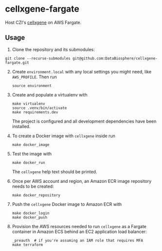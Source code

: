 # cellxgene-fargate
Host CZI's [cellxgene](https://chanzuckerberg.github.io/cellxgene/) on AWS Fargate.

## Usage

 1) Clone the repository and its submodules:

   ```
   git clone --recurse-submodules git@github.com:DataBiosphere/cellxgene-fargate.git
   ```

 2) Create `environment.local` with any local settings you might need, like 
    `AWS_PROFILE`. Then run

    ```
    source environment
    ``` 

 3) Create and populate a virtualenv with

    ```   
    make virtualenv
    source .venv/bin/activate
    make requirements.dev
    ```

    The project is configured and all development dependencies have been 
    installed.

 4) To create a Docker image with `cellxgene` inside run

    ```
    make docker_image
    ```

 5) Test the image with 

    ```
    make docker_run
    ```
    
    The `cellxgene` help text should be printed.
    
 6) Once per AWS account and region, an Amazon ECR image repository needs to 
    be created:
    
    ```
    make docker_repository
    ```    
 
 7) Push the `cellxgene` Docker image to Amazon ECR with

    ```
    make docker_login
    make docker_push
    ```
 
 8) Provision the AWS resources needed to run `cellxgene` as a Fargate container 
    in Amazon ECS behind an EC2 application load balancer:
    
    ```
    _preauth  # if you're assuming an IAM role that requires MFA
    make terraform 
    ```
